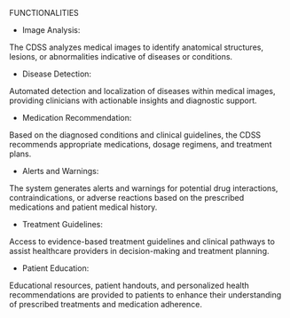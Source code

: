FUNCTIONALITIES

- Image Analysis: 

The CDSS analyzes medical images to identify anatomical structures, lesions, or abnormalities indicative of diseases or conditions.

- Disease Detection: 

Automated detection and localization of diseases within medical images, providing clinicians with actionable insights and diagnostic support.

- Medication Recommendation: 

Based on the diagnosed conditions and clinical guidelines, the CDSS recommends appropriate medications, dosage regimens, and treatment plans.

- Alerts and Warnings: 

The system generates alerts and warnings for potential drug interactions, contraindications, or adverse reactions based on the prescribed medications and patient medical history.

- Treatment Guidelines: 

Access to evidence-based treatment guidelines and clinical pathways to assist healthcare providers in decision-making and treatment planning.

- Patient Education: 

Educational resources, patient handouts, and personalized health recommendations are provided to patients to enhance their understanding of prescribed treatments and medication adherence.



